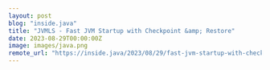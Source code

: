 ```yaml
---
layout: post
blog: "inside.java"
title: "JVMLS - Fast JVM Startup with Checkpoint &amp; Restore"
date: 2023-08-29T00:00:00Z
image: images/java.png
remote_url: "https://inside.java/2023/08/29/fast-jvm-startup-with-checkpoints/"
---
```


